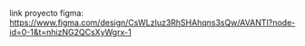 link proyecto figma: 
https://www.figma.com/design/CsWLzIuz3RhSHAhqns3sQw/AVANTI?node-id=0-1&t=nhizNG2QCsXyWgrx-1
